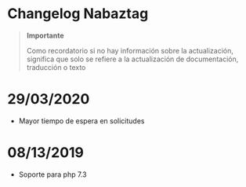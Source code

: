 # Changelog Nabaztag

>**Importante**
>
>Como recordatorio si no hay información sobre la actualización, significa que solo se refiere a la actualización de documentación, traducción o texto

# 29/03/2020

- Mayor tiempo de espera en solicitudes

# 08/13/2019

- Soporte para php 7.3

